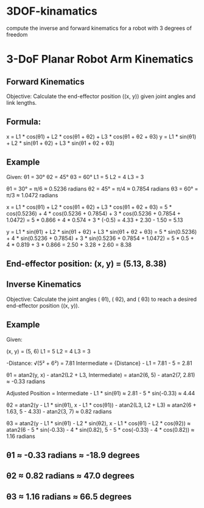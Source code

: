 # 3DOF-kinamatics
compute the inverse and forward kinematics for a robot with 3 degrees of freedom
# 3-DoF Planar Robot Arm Kinematics

## Forward Kinematics

Objective: Calculate the end-effector position \((x, y)\) given joint angles and link lengths.

## Formula:
x = L1 * cos(θ1) + L2 * cos(θ1 + θ2) + L3 * cos(θ1 + θ2 + θ3)
y = L1 * sin(θ1) + L2 * sin(θ1 + θ2) + L3 * sin(θ1 + θ2 + θ3)

## Example

Given:
θ1 = 30°
θ2 = 45°
θ3 = 60°
L1 = 5
L2 = 4
L3 = 3

θ1 = 30° = π/6 ≈ 0.5236 radians
θ2 = 45° = π/4 ≈ 0.7854 radians
θ3 = 60° = π/3 ≈ 1.0472 radians

x = L1 * cos(θ1) + L2 * cos(θ1 + θ2) + L3 * cos(θ1 + θ2 + θ3)
  = 5 * cos(0.5236) + 4 * cos(0.5236 + 0.7854) + 3 * cos(0.5236 + 0.7854 + 1.0472)
  = 5 * 0.866 + 4 * 0.574 + 3 * (-0.5)
  = 4.33 + 2.30 - 1.50
  = 5.13

y = L1 * sin(θ1) + L2 * sin(θ1 + θ2) + L3 * sin(θ1 + θ2 + θ3)
  = 5 * sin(0.5236) + 4 * sin(0.5236 + 0.7854) + 3 * sin(0.5236 + 0.7854 + 1.0472)
  = 5 * 0.5 + 4 * 0.819 + 3 * 0.866
  = 2.50 + 3.28 + 2.60
  = 8.38

## End-effector position: (x, y) = (5.13, 8.38)

## Inverse Kinematics

Objective: Calculate the joint angles \( θ1), \( θ2), and \( θ3) to reach a desired end-effector position \((x, y)\).

## Example
Given:

(x, y) = (5, 6)
L1 = 5
L2 = 4
L3 = 3

-Distance: √(5² + 6²) = 7.81
Intermediate = {Distance} - L1 = 7.81 - 5 = 2.81


θ1 = atan2(y, x) - atan2(L2 + L3, Intermediate)
   = atan2(6, 5) - atan2(7, 2.81)
   ≈ -0.33 radians

Adjusted Position = Intermediate - L1 * sin(θ1)
                  ≈ 2.81 - 5 * sin(-0.33)
                  ≈ 4.44

θ2 = atan2(y - L1 * sin(θ1), x - L1 * cos(θ1)) - atan2(L3, L2 + L3)
   ≈ atan2(6 + 1.63, 5 - 4.33) - atan2(3, 7)
   ≈ 0.82 radians

θ3 = atan2(y - L1 * sin(θ1) - L2 * sin(θ2), x - L1 * cos(θ1) - L2 * cos(θ2))
   ≈ atan2(6 - 5 * sin(-0.33) - 4 * sin(0.82), 5 - 5 * cos(-0.33) - 4 * cos(0.82))
   ≈ 1.16 radians

## θ1 ≈ -0.33 radians ≈ -18.9 degrees
## θ2 ≈ 0.82 radians ≈ 47.0 degrees
## θ3 ≈ 1.16 radians ≈ 66.5 degrees

